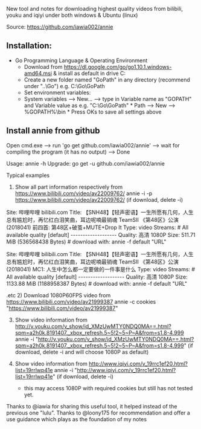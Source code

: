 
New tool and notes for downloading highest quality videos from bilibili, youku and iqiyi under both windows & Ubuntu (linux)

Source: https://github.com/iawia002/annie

## Installation:

- Go Programming Language & Operating Environment
  - Download from https://dl.google.com/go/go1.10.1.windows-amd64.msi & install as default in drive C:
  - Create a new folder named "GoPath" in any directory (recommend under "..\Go")  e.g. C:\Go\GoPath
  - Set environment variables: 
  * System variables --> New... --> type in Variable name as "GOPATH" and Variable value as e.g. "C:\Go\GoPath"
                             * Path --> New --> %GOPATH%\bin
                             * Press OKs to save all settings above
                             
## Install annie from github

Open cmd.exe --> run 'go get github.com/iawia002/annie' --> wait for compiling the program (it has no output) --> Done

Usage: annie -h
Upgrade: go get -u github.com/iawia002/annie

Typical examples
1) Show all part information respectively from https://www.bilibili.com/video/av22009762/
   annie -i -p https://www.bilibili.com/video/av22009762/ (if download, delete -i)

 Site:      哔哩哔哩 bilibili.com
 Title:     【SNH48】【轻声密语】一生所愿有几何，人生总有尴尬时，再忆红白泪笑曲，耳边呢喃最销魂 TeamSII 《第48区》公演(2018041) 前四首: 第48区+破茧+MUTE+Drop It
 Type:      video
 Streams:   # All available quality
     [default]  -------------------
     Quality:         高清 1080P
     Size:            511.71 MiB (536568438 Bytes)
     # download with: annie -f default "URL"
     
 Site:      哔哩哔哩 bilibili.com
 Title:     【SNH48】【轻声密语】一生所愿有几何，人生总有尴尬时，再忆红白泪笑曲，耳边呢喃最销魂 TeamSII 《第48区》公演(2018041) MC1: 人生中怎么都一定要做的一件事是什么
 Type:      video
 Streams:   # All available quality
     [default]  -------------------
     Quality:         高清 1080P
     Size:            1133.88 MiB (1188958387 Bytes)
     # download with: annie -f default "URL"

.etc
2) Download 1080P60FPS video from https://www.bilibili.com/video/av21999387
   annie -c cookies "https://www.bilibili.com/video/av21999387" 
   
3) Show video information from http://v.youku.com/v_show/id_XMzUwMTY0NDQ0MA==.html?spm=a2h0k.8191407._xbox_refresh.5~5!2~5~P~A&from=s1.8-4.999
   annie -i "http://v.youku.com/v_show/id_XMzUwMTY0NDQ0MA==.html?spm=a2h0k.8191407._xbox_refresh.5~5!2~5~P~A&from=s1.8-4.999" (if download, delete -i and will choose 1080P as default)

4) Show video information from http://www.iqiyi.com/v_19rrc1ef20.html?list=19rrlwp41e
   annie -i "http://www.iqiyi.com/v_19rrc1ef20.html?list=19rrlwp41e" (if download, delete -i)
   * this may access 1080P with required cookies but still has not tested yet.
   
Thanks to @iawia for sharing this useful tool, it helped instead of the previous one "lulu".
Thanks to @loony175 for recommendation and offer a use guidance which plays as the foundation of my notes
